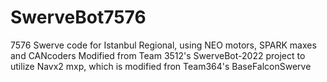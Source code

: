 # SwerveBot7576
7576 Swerve code for Istanbul Regional, using NEO motors, SPARK maxes and CANcoders 
Modified from Team 3512's SwerveBot-2022 project to utilize Navx2 mxp, which is modified fron Team364's BaseFalconSwerve
